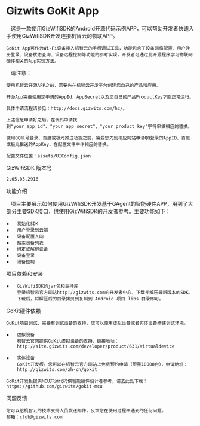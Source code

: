 Gizwits GoKit App
==============================

    这是一款使用GizWifiSDK的Android开源代码示例APP，可以帮助开发者快速入手使用GizWifiSDK开发连接机智云的物联APP。
    
    GoKit App可作为Wi-Fi设备接入机智云的手机调试工具，功能包含了设备网络配置、用户注册登录、设备状态查询、设备远程控制等功能的参考实现，开发者可通过此开源程序学习物联网硬件相关的App实现方法。

    请注意：
    
    使用机智云开源APP之前，需要先在机智云开发平台创建您自己的产品和应用。

    开源App需要使用您申请的AppId、AppSecret以及您自己的产品ProductKey才能正常运行。

    具体申请流程请参见：http://docs.gizwits.com/hc/。

    上述信息申请好之后，在代码中请找到"your_app_id"、"your_app_secret"、"your_product_key"字符串做相应的替换。

    使用QQ帐号登录、百度或极光推送功能之前，需要您先到相应网站申请QQ登录的AppID、百度或极光推送的AppKey，在配置文件中作相应的替换。

    配置文件位置：assets/UIConfig.json


GizWifiSDK 版本号

    2.05.05.2916


功能介绍
    
    项目主要展示如何使用GizWifiSDK开发基于GAgent的智能硬件APP，用到了大部分主要SDK接口，供使用GizWifiSDK的开发者参考。主要功能如下：

    ▪	初始化SDK
    ▪   用户登录到云端
    ▪	设备配置入网
    ▪	搜索设备列表
    ▪	绑定或解绑设备
    ▪	设备登录
    ▪	设备控制


项目依赖和安装

    ▪	GizWifiSDK的jar包和支持库
        登录机智云官方网站http://gizwits.com的开发者中心，下载并解压最新版本的SDK。
        下载后，将解压后的目录拷贝到复制到 Android 项目 libs 目录即可。



GoKit硬件依赖

    GoKit项目调试，需要有调试设备的支持，您可以使用虚拟设备或者实体设备搭建调试环境。

    ▪	虚拟设备
        机智云官网提供GoKit虚拟设备的支持，链接地址：
        http://site.gizwits.com/developer/product/631/virtualdevice

    ▪	实体设备
        GoKit开发板。您可以在机智云官方网站上免费预约申请（限量10000台），申请地址：
        http://gizwits.com/zh-cn/gokit

    GoKit开发板提供MCU开源代码供智能硬件设计者参考，请去此处下载：https://github.com/gizwits/gokit-mcu



问题反馈

    您可以给机智云的技术支持人员发送邮件，反馈您在使用过程中遇到的任何问题。
    邮箱：club@gizwits.com
